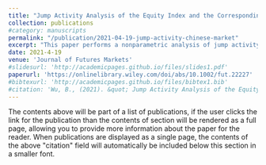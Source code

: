 ```yaml
---
title: "Jump Activity Analysis of the Equity Index and the Corresponding Volatility: Evidence From the Chinese Market"
collection: publications
#category: manuscripts
permalink: "/publication/2021-04-19-jump-activity-chinese-market"
excerpt: "This paper performs a nonparametric analysis of jump activity for the Chinese equities market. More precisely, we perform formal tests to decide whether the jumps in the 50 exchange‐traded fund (50ETF) and its volatility occur together by using the implied volatility index (iVIX) as a proxy for volatility. Our empirical findings are as follows: (i) joint jumps in the 50ETF and iVIX hardly occur, especially during noncrisis periods; (ii) there is a strong degree of dependence between the jump sizes of the 50ETF and iVIX when disaggregating jumps into their positive and negative parts; (iii) the jump component seems to contribute more to the leverage effect than the diffusive component."
date: 2021-4-19
venue: 'Journal of Futures Markets'
#slidesurl: 'http://academicpages.github.io/files/slides1.pdf'
paperurl: 'https://onlinelibrary.wiley.com/doi/abs/10.1002/fut.22227'
#bibtexurl: 'http://academicpages.github.io/files/bibtex1.bib'
#citation: 'Wu, B., (2021). &quot; Jump Activity Analysis of the Equity Index and the Corresponding Volatility: Evidence From the Chinese Market 1.&quot; <i>Journal 1</i>. 1(1).'
---
```

The contents above will be part of a list of publications, if the user clicks the link for the publication than the contents of section will be rendered as a full page, allowing you to provide more information about the paper for the reader. When publications are displayed as a single page, the contents of the above "citation" field will automatically be included below this section in a smaller font.
